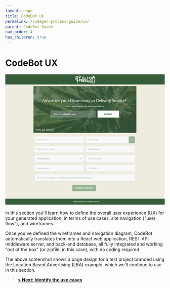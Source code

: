 ```yaml
---
layout: page
title: CodeBot UX
permalink: /codegen-process-guide/ux/
parent: CodeBot Guide
nav_order: 4
has_children: true
---
```


# CodeBot UX

![Free420 - example LBA website](../../images/lba/free420-new-account.jpg "Free420 - example LBA website")

In this section you'll learn how to define the overall user experience (UX) for your generated application, in terms of use cases, site navigation ("user flow"), and wireframes.

Once you've defined the wireframes and navigation diagram, CodeBot automatically translates them into a React web application, REST API middleware server, and back-end database, all fully integrated and working "out of the box" (or zipfile, in this case), with no coding required.

The above screenshot shows a page design for a test project branded using the Location Based Advertising (LBA) example, which we'll continue to use in this section.

> **[> Next: Identify the use cases](use-cases)**
